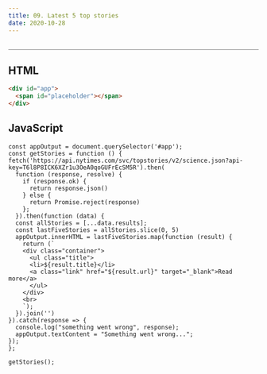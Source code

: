```yaml
---
title: 09. Latest 5 top stories
date: 2020-10-28
---
```


<div class="output-container">

  <style type="text/css">
    #app {
      margin-top: 10px;
    }

    .title {
      margin-bottom: 0px;
    }

    .container {
      display: flex;
      flex-direction: column;
      max-height: 45px;
    }

    .details {
      margin-bottom: 0;
    }

    .link {
      text-decoration: none;
      color: white;
      max-width: 80px;
    }

    .link:hover {
      text-decoration: underline;
    }
  </style>

  <div id="app">
    <span id="placeholder"></span>
  </div>

  <script>
    const appOutput = document.querySelector('#app');
    const getStories = function () {
    fetch('https://api.nytimes.com/svc/topstories/v2/science.json?api-key=T6l8P8ICK6XZr1u3OeA0qoGUFrEcSM5R').then(
      function (response, resolve) {
        if (response.ok) {
          return response.json()
        } else {
          return Promise.reject(response)
        };
      }).then(function (data) {
      const allStories = [...data.results];
      const lastFiveStories = allStories.slice(0, 5)
      appOutput.innerHTML = lastFiveStories.map(function (result) {
        return (`
        <div class="container"> 
          <ul class="title">
          <li>${result.title}</li>
          <a class="link" href="${result.url}" target="_blank">Read more</a>
          </ul>
        </div>
        <br>
        `);
      }).join('')
    }).catch(response => {
      console.log("something went wrong", response);
      appOutput.textContent = "Something went wrong...";
    });
  };

  getStories();
  </script>

</div>

<div class="html-container" style="border-top: .5px solid grey; margin-top: 30px;">

## HTML

```HTML
<div id="app">
  <span id="placeholder"></span>
</div>
```

</div>
<div class="js-container">

## JavaScript

```JS
const appOutput = document.querySelector('#app');
const getStories = function () {
fetch('https://api.nytimes.com/svc/topstories/v2/science.json?api-key=T6l8P8ICK6XZr1u3OeA0qoGUFrEcSM5R').then(
  function (response, resolve) {
    if (response.ok) {
      return response.json()
    } else {
      return Promise.reject(response)
    };
  }).then(function (data) {
  const allStories = [...data.results];
  const lastFiveStories = allStories.slice(0, 5)
  appOutput.innerHTML = lastFiveStories.map(function (result) {
    return (`
    <div class="container"> 
      <ul class="title">
      <li>${result.title}</li>
      <a class="link" href="${result.url}" target="_blank">Read more</a>
      </ul>
    </div>
    <br>
    `);
  }).join('')
}).catch(response => {
  console.log("something went wrong", response);
  appOutput.textContent = "Something went wrong...";
});
};

getStories();
```

</dvi>
